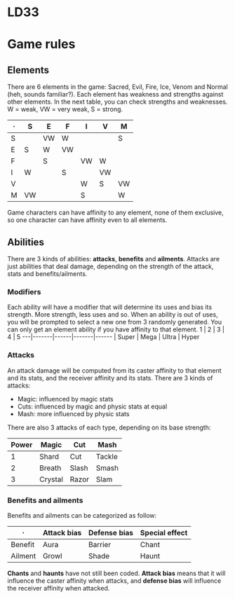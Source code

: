 # LD33

# Game rules

## Elements

There are 6 elements in the game: Sacred, Evil, Fire, Ice, Venom and Normal (heh, sounds familiar?). Each element has weakness and strengths against other elements. In the next table, you can check strengths and weaknesses. W = weak, VW = very weak, S = strong.

·  |  S|  E|  F|  I|  V|  M
---|---|---|---|---|---|---
 S |   |VW | W |   |   | S 
 E | S | W |VW |   |   |   
 F |   | S |   |VW | W |   
 I | W |   | S |   |VW |   
 V |   |   |   | W | S |VW 
 M |VW |   |   | S |   | W      

 Game characters can have affinity to any element, none of them exclusive, so one character can have affinity even to all elements.

## Abilities

There are 3 kinds of abilities: **attacks**, **benefits** and **ailments**. Attacks are just abilities that deal damage, depending on the strength of the attack, stats and benefits/ailments. 

### Modifiers

Each ability will have a modifier that will determine its uses and bias its strength. More strength, less uses and so. When an ability is out of uses, you will be prompted to select a new one from 3 randomly generated. You can only get an element ability if you have affinity to that element.
1  |     2 |    3 |     4 |     5
---|-------|------|-------|------
   | Super | Mega | Ultra | Hyper


### Attacks

An attack damage will be computed from its caster affinity to that element and its stats, and the receiver affinity and its stats. There are 3 kinds of attacks:

* Magic: influenced by magic stats
* Cuts: influenced by magic and physic stats at equal
* Mash: more influenced by physic stats

There are also 3 attacks of each type, depending on its base strength:

Power | Magic   | Cut   | Mash
------|---------|-------|------
1     | Shard   | Cut   | Tackle
2     | Breath  | Slash | Smash
3     | Crystal | Razor | Slam

### Benefits and ailments

Benefits and ailments can be categorized as follow:

·       | Attack bias | Defense bias | Special effect
--------|-------------|--------------|----------------
Benefit | Aura 		  | Barrier      | Chant
Ailment | Growl       | Shade        | Haunt

**Chants** and **haunts** have not still been coded. **Attack bias** means that it will influence the caster affinity when attacks, and **defense bias** will influence the receiver affinity when attacked.

